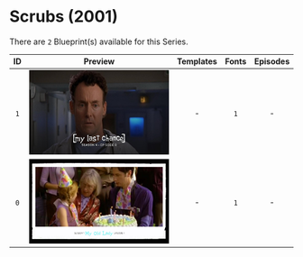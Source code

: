 # Scrubs (2001)

There are `2` Blueprint(s) available for this Series.

| ID | Preview | Templates | Fonts | Episodes | 
| :---: | :---: | :---: | :---: | :---: |
| `1` | <img src="./1/preview.jpg" height="150"> | - | `1` | - |
| `0` | <img src="./0/preview.jpg" height="150"> | - | `1` | - |